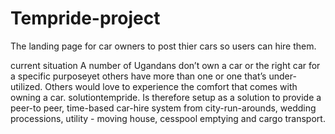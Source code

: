 # Tempride-project
The landing page for car owners to post thier cars so users can hire them.

current situation
A number of Ugandans don’t own a car or the right car for a specific purposeyet others have more than one or one that’s under-utilized. 
Others would love to experience the comfort that comes with owning a car.
solutiontempride. 
Is therefore setup as a solution to provide a peer-to peer, time-based car-hire system from city-run-arounds, 
wedding processions, utility - moving house, cesspool emptying and cargo transport.
